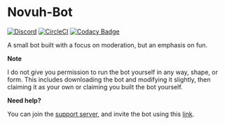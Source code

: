 
# Novuh-Bot

[![Discord](https://discordapp.com/api/guilds/313460664699977729/embed.png)](https://discord.gg/qtpgmFe)
[![CircleCI](https://img.shields.io/circleci/project/github/Novuh-Bot/Guardian.svg?style=flat-square)](https://circleci.com/gh/Novuh-Bot/Guardian)
[![Codacy Badge](https://api.codacy.com/project/badge/Grade/20aeb362492a4d34b3d4d26d5b685c59)](https://www.codacy.com/app/OGNova/Guardian?utm_source=github.com&amp;utm_medium=referral&amp;utm_content=Novuh-Bot/Guardian&amp;utm_campaign=Badge_Grade)

A small bot built with a focus on moderation, but an emphasis on fun.


<b>Note</b>

I do not give you permission to run the bot yourself in any way, shape, or form. This includes downloading the bot and modifying it slightly, then claiming it as your own or claiming you built the bot yourself.

<b>Need help?</b>

You can join the [support server](https://discord.gg/qtpgmFe), and invite the bot using this [link](https://discordapp.com/oauth2/authorize?permissions=2146958591&scope=bot&client_id=329022281013657612).
